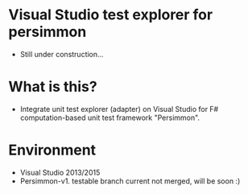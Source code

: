 # Visual Studio test explorer for persimmon
* Still under construction...

# What is this?
* Integrate unit test explorer (adapter) on Visual Studio for F# computation-based unit test framework "Persimmon".

# Environment
* Visual Studio 2013/2015
* Persimmon-v1. testable branch current not merged, will be soon :)
